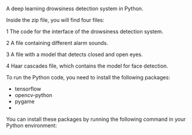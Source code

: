 A deep learning drowsiness detection system in Python.

Inside the zip file, you will find four files:

1 The code for the interface of the drowsiness detection system.

2 A file containing different alarm sounds.

3 A file with a model that detects closed and open eyes.

4 Haar cascades file, which contains the model for face detection.

To run the Python code, you need to install the following packages:

- tensorflow
- opencv-python
- pygame
- 
You can install these packages by running the following command in your Python environment:
